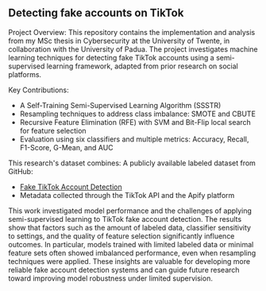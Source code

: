 ## Detecting fake accounts on TikTok
Project Overview:
This repository contains the implementation and analysis from my MSc thesis in Cybersecurity at the University of Twente, in collaboration with the University of Padua.
The project investigates machine learning techniques for detecting fake TikTok accounts using a semi-supervised learning framework, adapted from prior research on social platforms.

Key Contributions:
- A Self-Training Semi-Supervised Learning Algorithm (SSSTR)
- Resampling techniques to address class imbalance: SMOTE and CBUTE
- Recursive Feature Elimination (RFE) with SVM and Bit-Flip local search for feature selection
- Evaluation using six classifiers and multiple metrics: Accuracy, Recall, F1-Score, G-Mean, and AUC

This research's dataset combines:
A publicly available labeled dataset from GitHub:
- [Fake TikTok Account Detection](https://github.com/raffaele-aurucci/Fake-TikTok-Account-Detection)
- Metadata collected through the TikTok API and the Apify platform

This work investigated model performance and the challenges of applying semi-supervised learning to TikTok fake account detection. 
The results show that factors such as the amount of labeled data, classifier sensitivity to settings, and the quality of feature selection significantly influence outcomes. 
In particular, models trained with limited labeled data or minimal feature sets often showed imbalanced performance, even when resampling techniques were applied. These insights are valuable for developing more reliable fake account detection systems and can guide future research toward improving model robustness under limited supervision.
